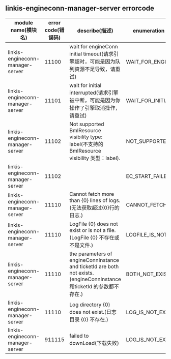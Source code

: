## linkis-engineconn-manager-server  errorcode

| module name(模块名) | error code(错误码)  | describe(描述) |enumeration name(枚举)| Exception Class(类名)|
| -------- | -------- | ----- |-----|-----|
|linkis-engineconn-manager-server |11100|wait for engineConn initial timeout(请求引擎超时，可能是因为队列资源不足导致，请重试)|WAIT_FOR_ENGINECONN|EngineconnServerErrorCodeSummary|
|linkis-engineconn-manager-server |11101|wait for initial interrupted(请求引擎被中断，可能是因为你操作了引擎取消操作，请重试)|WAIT_FOR_INITIAL|EngineconnServerErrorCodeSummary|
|linkis-engineconn-manager-server |11102|Not supported BmlResource visibility type: label(不支持的 BmlResource visibility 类型：label).|NOT_SUPPORTED_TYPE|EngineconnServerErrorCodeSummary|
|linkis-engineconn-manager-server |11102|  |EC_START_FAILED|EngineconnServerErrorCodeSummary|
|linkis-engineconn-manager-server |11110|Cannot fetch more than {0} lines of logs.(无法获取超过{0}行的日志.)|CANNOT_FETCH_MORE_THAN|EngineconnServerErrorCodeSummary|
|linkis-engineconn-manager-server |11110|LogFile {0} does not exist or is not a file.(LogFile {0} 不存在或不是文件.)|LOGFILE_IS_NOT_EXISTS|EngineconnServerErrorCodeSummary|
|linkis-engineconn-manager-server |11110|the parameters of engineConnInstance and ticketId are both not exists.(engineConnInstance 和ticketId 的参数都不存在.)|BOTH_NOT_EXISTS|EngineconnServerErrorCodeSummary|
|linkis-engineconn-manager-server |11110|Log directory {0} does not exist.(日志目录 {0} 不存在.)|LOG_IS_NOT_EXISTS|EngineconnServerErrorCodeSummary|
|linkis-engineconn-manager-server |911115|failed to downLoad(下载失败)|LOG_IS_NOT_EXISTS|EngineconnServerErrorCodeSummary|
